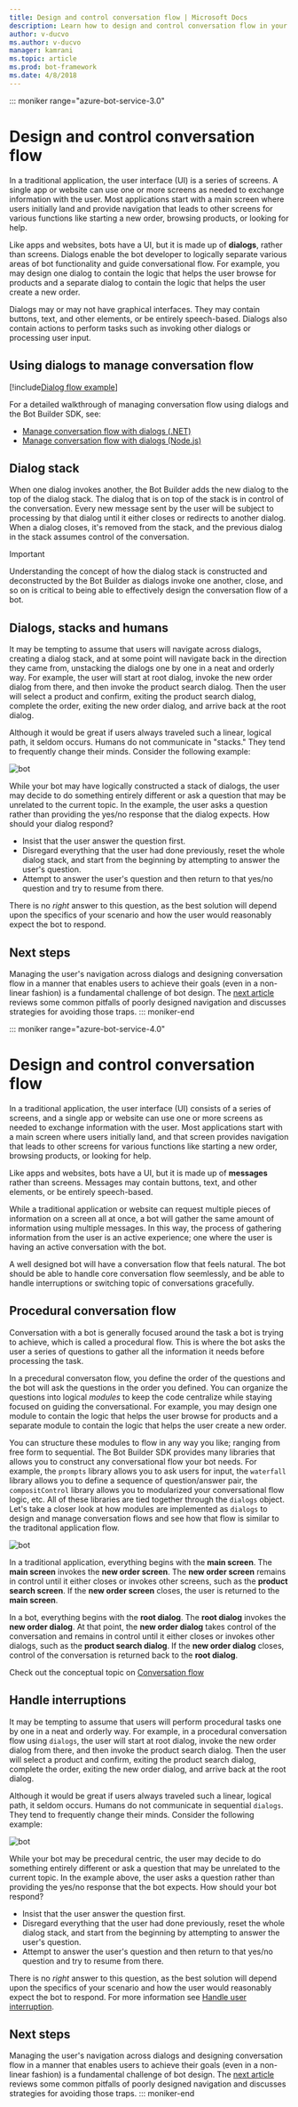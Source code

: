 ```yaml
---
title: Design and control conversation flow | Microsoft Docs
description: Learn how to design and control conversation flow in your bot to provide a good user experience.
author: v-ducvo
ms.author: v-ducvo
manager: kamrani
ms.topic: article
ms.prod: bot-framework
ms.date: 4/8/2018
---
```


::: moniker range="azure-bot-service-3.0"
# Design and control conversation flow

In a traditional application, the user interface (UI) is a series of screens. 
A single app or website can use one or more screens as needed to exchange information with the user. 
Most applications start with a main screen where users initially land and provide navigation that leads to other screens for various functions like starting a new order, browsing products, or looking for help.

Like apps and websites, bots have a UI, but it is made up of **dialogs**, rather than screens. 
Dialogs enable the bot developer to logically separate various areas of bot functionality and guide conversational flow. For example, you may design one dialog to contain the logic that helps the user browse for products and a separate dialog to contain the logic that helps the user create a new order. 

Dialogs may or may not have graphical interfaces. They may contain buttons, text, and other elements, or be entirely speech-based. Dialogs also contain actions to perform tasks such as invoking other dialogs or processing user input.

## Using dialogs to manage conversation flow

[!include[Dialog flow example](~/includes/snippet-dotnet-manage-conversation-flow-intro.md)]

For a detailed walkthrough of managing conversation flow using dialogs and the Bot Builder SDK, see:

- [Manage conversation flow with dialogs (.NET)](~/dotnet/bot-builder-dotnet-manage-conversation-flow.md)
- [Manage conversation flow with dialogs (Node.js)](~/nodejs/bot-builder-nodejs-manage-conversation-flow.md)

## Dialog stack

When one dialog invokes another, the Bot Builder adds the new dialog to the top of the dialog stack. 
The dialog that is on top of the stack is in control of the conversation. 
Every new message sent by the user will be subject to processing by that dialog until it either closes or redirects to another dialog. 
When a dialog closes, it's removed from the stack, and the previous dialog in the stack assumes control of the conversation. 

> [!IMPORTANT]
> Understanding the concept of how the dialog stack is constructed and deconstructed 
> by the Bot Builder as dialogs invoke one another, close, and so on 
> is critical to being able to effectively design the conversation flow of a bot. 

## Dialogs, stacks and humans

It may be tempting to assume that users will navigate across dialogs, creating a dialog stack, 
and at some point will navigate back in the direction they came from, unstacking the dialogs one by one in a neat and orderly way. 
For example, the user will start at root dialog, invoke the new order dialog from there, and then invoke the product search dialog. 
Then the user will select a product and confirm, exiting the product search dialog, complete the order, exiting the new order dialog, and arrive back at the root dialog. 

Although it would be great if users always traveled such a linear, logical path, it seldom occurs. 
Humans do not communicate in "stacks." They tend to frequently change their minds. 
Consider the following example: 

![bot](~/media/bot-service-design-conversation-flow/stack-issue.png)

While your bot may have logically constructed a stack of dialogs, 
 the user may decide to do something entirely different or ask a question that may be unrelated to the current topic. 
In the example, the user asks a question rather than providing the yes/no response that the dialog expects. 
How should your dialog respond?

- Insist that the user answer the question first. 
- Disregard everything that the user had done previously, reset the whole dialog stack, and start from the beginning by attempting to answer the user's question. 
- Attempt to answer the user's question and then return to that yes/no question and try to resume from there. 

There is no *right* answer to this question, as the best solution will depend upon the specifics of your scenario and how the user would reasonably expect the bot to respond. 

## Next steps

Managing the user's navigation across dialogs and designing conversation flow in a manner that enables 
users to achieve their goals (even in a non-linear fashion) is a fundamental challenge of bot design. 
The [next article](~/bot-service-design-navigation.md) reviews some common pitfalls of poorly designed navigation and discusses strategies for avoiding those traps. 
::: moniker-end

::: moniker range="azure-bot-service-4.0"
# Design and control conversation flow

In a traditional application, the user interface (UI) consists of a series of screens, and a single app or website can use one or more screens as needed to exchange information with the user. 
Most applications start with a main screen where users initially land, and that screen provides navigation that leads to other screens for various functions like starting a new order, browsing products, or looking for help.

Like apps and websites, bots have a UI, but it is made up of **messages** rather than screens. Messages may contain buttons, text, and other elements, or be entirely speech-based. 

While a traditional application or website can request multiple pieces of information on a screen all at once, a bot will gather the same amount of information using multiple messages. In this way, the process of gathering information from the user is an active experience; one where the user is having an active conversation with the bot. 

A well designed bot will have a conversation flow that feels natural. The bot should be able to handle core conversation flow seemlessly, and be able to handle interruptions or switching topic of conversations gracefully. 

## Procedural conversation flow

Conversation with a bot is generally focused around the task a bot is trying to achieve, which is called a procedural flow. This is where the bot asks the user a series of questions to gather all the information it needs before processing the task.

In a precedural conversaton flow, you define the order of the questions and the bot will ask the questions in the order you defined. You can organize the questions into logical *modules* to keep the code centralize while staying focused on guiding the conversational. For example, you may design one module to contain the logic that helps the user browse for products and a separate module to contain the logic that helps the user create a new order. 

You can structure these modules to flow in any way you like; ranging from free form to sequential. The Bot Builder SDK provides many libraries that allows you to construct any conversational flow your bot needs. For example, the `prompts` library allows you to ask users for input, the `waterfall` library allows you to define a sequence of question/answer pair, the `compositControl` library allows you to modularized your conversational flow logic, etc. All of these libraries are tied together through the `dialogs` object. Let's take a closer look at how modules are implemented as `dialogs` to design and manage conversation flows and see how that flow is similar to the traditonal application flow.

![bot](~/media/designing-bots/core/dialogs-screens.png)

In a traditional application, everything begins with the **main screen**.
The **main screen** invokes the **new order screen**.
The **new order screen** remains in control until it either closes or invokes other screens, such as the **product search screen**. 
If the **new order screen** closes, the user is returned to the **main screen**.

In a bot, everything begins with the **root dialog**. 
The **root dialog** invokes the **new order dialog**. 
At that point, the **new order dialog** takes control of the conversation and remains in control until it either closes or invokes other dialogs, such as the **product search dialog**. 
If the **new order dialog** closes, control of the conversation is returned back to the **root dialog**.

Check out the conceptual topic on [Conversation flow](v4sdk/bot-builder-conversations.md)

## Handle interruptions

It may be tempting to assume that users will perform procedural tasks one by one in a neat and orderly way. 
For example, in a procedural conversation flow using `dialogs`, the user will start at root dialog, invoke the new order dialog from there, and then invoke the product search dialog. Then the user will select a product and confirm, exiting the product search dialog, complete the order, exiting the new order dialog, and arrive back at the root dialog. 

Although it would be great if users always traveled such a linear, logical path, it seldom occurs. 
Humans do not communicate in sequential `dialogs`. They tend to frequently change their minds. 
Consider the following example: 

![bot](~/media/bot-service-design-conversation-flow/stack-issue.png)

While your bot may be precedural centric, the user may decide to do something entirely different or ask a question that may be unrelated to the current topic. 
In the example above, the user asks a question rather than providing the yes/no response that the bot expects. 
How should your bot respond?

- Insist that the user answer the question first. 
- Disregard everything that the user had done previously, reset the whole dialog stack, and start from the beginning by attempting to answer the user's question. 
- Attempt to answer the user's question and then return to that yes/no question and try to resume from there. 

There is no *right* answer to this question, as the best solution will depend upon the specifics of your scenario and how the user would reasonably expect the bot to respond. For more information see [Handle user interruption](v4sdk/bot-builder-how-to-handle-user-interrupt.md).

## Next steps

Managing the user's navigation across dialogs and designing conversation flow in a manner that enables 
users to achieve their goals (even in a non-linear fashion) is a fundamental challenge of bot design. 
The [next article](~/bot-service-design-navigation.md) reviews some common pitfalls of poorly designed navigation and discusses strategies for avoiding those traps. 
::: moniker-end
